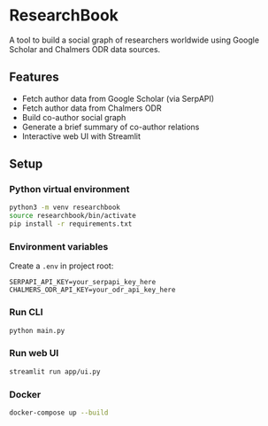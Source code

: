 # ResearchBook

A tool to build a social graph of researchers worldwide using Google Scholar and Chalmers ODR data sources.

## Features
- Fetch author data from Google Scholar (via SerpAPI)
- Fetch author data from Chalmers ODR
- Build co-author social graph
- Generate a brief summary of co-author relations
- Interactive web UI with Streamlit

## Setup

### Python virtual environment

```bash
python3 -m venv researchbook
source researchbook/bin/activate
pip install -r requirements.txt
```

### Environment variables

Create a `.env` in project root:
```
SERPAPI_API_KEY=your_serpapi_key_here
CHALMERS_ODR_API_KEY=your_odr_api_key_here
```

### Run CLI

```bash
python main.py
```

### Run web UI

```bash
streamlit run app/ui.py
```

### Docker

```bash
docker-compose up --build
```
